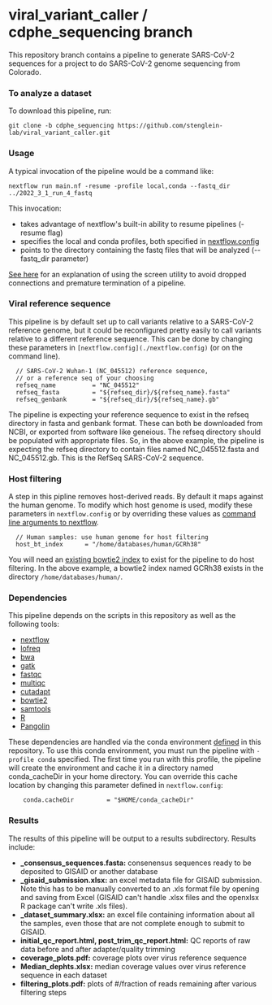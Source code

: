 # viral_variant_caller / cdphe_sequencing branch

This repository branch contains a pipeline to generate SARS-CoV-2 sequences for a project to do SARS-CoV-2 genome sequencing from Colorado.

### To analyze a dataset

To download this pipeline, run:

```
git clone -b cdphe_sequencing https://github.com/stenglein-lab/viral_variant_caller.git
```


### Usage

A typical invocation of the pipeline would be a command like:

```
nextflow run main.nf -resume -profile local,conda --fastq_dir ../2022_3_1_run_4_fastq
```

This invocation:
- takes advantage of nextflow's built-in ability to resume pipelines (-resume flag)
- specifies the local and conda profiles, both specified in [nextflow.config](./nextflow.config)
- points to the directory containing the fastq files that will be analyzed (--fastq_dir parameter)

[See here](https://github.com/stenglein-lab/taxonomy_pipeline/blob/master/docs/tutorial.md#section_screen) for an explanation of using the screen utility to avoid dropped connections and premature termination of a pipeline.


### Viral reference sequence

This pipeline is by default set up to call variants relative to a SARS-CoV-2 reference genome, but it could be reconfigured pretty easily to call variants relative to a different reference sequence.  This can be done by changing these parameters in `[nextflow.config](./nextflow.config)` (or on the command line).  

```
  // SARS-CoV-2 Wuhan-1 (NC_045512) reference sequence,
  // or a reference seq of your choosing
  refseq_name          = "NC_045512"
  refseq_fasta         = "${refseq_dir}/${refseq_name}.fasta"
  refseq_genbank       = "${refseq_dir}/${refseq_name}.gb"
```

The pipeline is expecting your reference sequence to exist in the refseq directory in fasta and genbank format.  These can both be downloaded from NCBI, or exported from software like geneious.  The refseq directory should be populated with appropriate files.  So, in the above example, the pipeline is expecting the refseq directory to contain files named NC_045512.fasta and NC_045512.gb.  This is the RefSeq SARS-CoV-2 sequence.  

### Host filtering

A step in this pipline removes host-derived reads.  By default it maps against the human genome.  To modify which host genome is used, modify these parameters in `nextflow.config` or by overriding these values as [command line arguments to nextflow](https://www.nextflow.io/docs/latest/cli.html#pipeline-parameters).

```
  // Human samples: use human genome for host filtering
  host_bt_index      = "/home/databases/human/GCRh38"
```

You will need an [existing bowtie2 index](http://bowtie-bio.sourceforge.net/bowtie2/manual.shtml#the-bowtie2-build-indexer) to exist for the pipeline to do host filtering.  In the above example, a bowtie2 index named GCRh38 exists in the directory `/home/databases/human/`.

### Dependencies

This pipeline depends on the scripts in this repository as well as the following tools:

- [nextflow](https://www.nextflow.io/)
- [lofreq](https://csb5.github.io/lofreq/)
- [bwa](https://github.com/lh3/bwa)
- [gatk](https://gatk.broadinstitute.org/hc/en-us)
- [fastqc](https://www.bioinformatics.babraham.ac.uk/projects/fastqc/)
- [multiqc](https://multiqc.info/)
- [cutadapt](https://cutadapt.readthedocs.io/en/stable/)
- [bowtie2](http://bowtie-bio.sourceforge.net/bowtie2/index.shtml)
- [samtools](http://samtools.github.io/)
- [R](https://www.r-project.org/)
- [Pangolin](https://cov-lineages.org/resources/pangolin.html)

These dependencies are handled via the conda environment [defined](./environment_setup/variant_conda_environment.yaml) in this repository.  To use this conda environment, you must run the pipeline with `-profile conda` specified.   The first time you run with this profile, the pipeline will create the environment and cache it in a directory named conda_cacheDir in your home directory.  You can override this cache location by changing this parameter defined in `nextflow.config`:

```
    conda.cacheDir         = "$HOME/conda_cacheDir"
```

### Results

The results of this pipeline will be output to a results subdirectory.  Results include:

- **<date>_consensus_sequences.fasta:** consenensus sequences ready to be deposited to GISAID or another database
- **<date>_gisaid_submission.xlsx:** an excel metadata file for GISAID submission.  Note this has to be manually converted to an .xls format file by opening and saving from Excel (GISAID can't handle .xlsx files and the openxlsx R package can't write .xls files).
- **<date>_dataset_summary.xlsx:** an excel file containing information about all the samples, even those that are not complete enough to submit to GISAID.
- **initial_qc_report.html, post_trim_qc_report.html:** QC reports of raw data before and after adapter/quality trimming
- **coverage_plots.pdf:** coverage plots over virus reference sequence 
- **Median_dephts.xlsx:** median coverage values over virus reference sequence in each dataset
- **filtering_plots.pdf:** plots of #/fraction of reads remaining after various filtering steps

